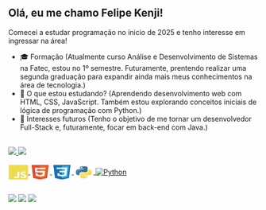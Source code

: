 ## Olá, eu me chamo Felipe Kenji!

Comecei a estudar programação no ínicio de 2025 e tenho interesse em ingressar na área!
- 🎓 Formação (Atualmente curso Análise e Desenvolvimento de Sistemas na Fatec, estou no 1º semestre. Futuramente, prentendo realizar uma segunda graduação para expandir ainda mais meus conhecimentos na área de tecnologia.)
- 🔭 O que estou estudando? (Aprendendo desenvolvimento web com HTML, CSS, JavaScript. Também estou explorando conceitos iniciais de lógica de programação com Python.)
- 🚀 Interesses futuros (Tenho o objetivo de me tornar um desenvolvedor Full-Stack e, futuramente, focar em back-end com Java.)
<br>

<div>
  <a href="https://github.com/felipekenjii">
  <img height="180em" src="https://github-readme-stats.vercel.app/api?username=felipekenjii&show_icons=true&theme=dracula&include_all_commits=true&count_private=true"/>
  <img height="180em" src="https://github-readme-stats.vercel.app/api/top-langs/?username=felipekenjii&layout=compact&langs_count=6&theme=dracula"/>
</div>

<div style="display: inline_block"><br>
  <img align="center" alt="Js" height="30" width="40" src="https://raw.githubusercontent.com/devicons/devicon/master/icons/javascript/javascript-plain.svg">
  <img align="center" alt="HTML" height="30" width="40" src="https://raw.githubusercontent.com/devicons/devicon/master/icons/html5/html5-original.svg">
  <img align="center" alt="CSS" height="30" width="40" src="https://raw.githubusercontent.com/devicons/devicon/master/icons/css3/css3-original.svg">
  <img align="center" alt="Python" height="30" width="40" src="https://raw.githubusercontent.com/devicons/devicon/master/icons/python/python-original.svg">
  <img align="center" alt="Python" height="30" width="40" src="https://cdn.jsdelivr.net/gh/devicons/devicon@latest/icons/git/git-original.svg" />
          
</div>

##
<div> 
  <a href="https://instagram.com/felipekkenji" target="_blank"><img src="https://img.shields.io/badge/-Instagram-%23E4405F?style=for-the-badge&logo=instagram&logoColor=white" target="_blank"></a>
  <a href = "mailto:kfelipekky@gmail.com"><img src="https://img.shields.io/badge/-Gmail-%23333?style=for-the-badge&logo=gmail&logoColor=white" target="_blank"></a>
  <a href="https://www.linkedin.com/in/felipe-yoshike-93a58a297/" target="_blank"><img src="https://img.shields.io/badge/-LinkedIn-%230077B5?style=for-the-badge&logo=linkedin&logoColor=white" target="_blank"></a> 
  
</div>
